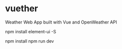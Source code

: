 # vuether
Weather Web App built with Vue and OpenWeather API

npm install element-ui -S

npm install
npm run dev